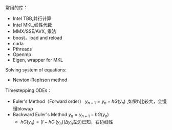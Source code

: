 常用的库：
- Intel TBB,并行计算
- Intel MKL,线性代数
- MMX/SSE/AVX, 乘法
- boost，load and reload
- cuda
- Pthreads
- Openmp
- Eigen, wrapper for MKL 

Solving system of equations:
- Newton-Raphson method
 
Timestepping ODEs：
- Euler's Method（Forward order） $y_{n+1}=y_n+hG(y_n)$ ,如果h比较大，会慢慢blowup
- Backward Euler's Method $y_n=y_{n+1}-hG(y_n)$
	- $hG(y_n)=[I-hG_\prime(y_n)]\Delta y_n$左边已知，右边线性